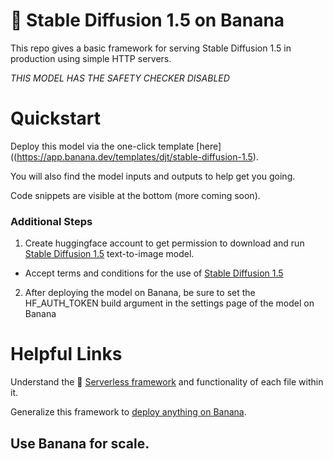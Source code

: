 
# 🍌 Stable Diffusion 1.5 on Banana

This repo gives a basic framework for serving Stable Diffusion 1.5 in production using simple HTTP servers.

*THIS MODEL HAS THE SAFETY CHECKER DISABLED*

# Quickstart

Deploy this model via the one-click template [here]((https://app.banana.dev/templates/djt/stable-diffusion-1.5).

You will also find the model inputs and outputs to help get you going.

Code snippets are visible at the bottom (more coming soon).

### Additional Steps 

1. Create huggingface account to get permission to download and run [Stable Diffusion 1.5](https://huggingface.co/runwayml/stable-diffusion-v1-5) text-to-image model.
  - Accept terms and conditions for the use of [Stable Diffusion 1.5](https://huggingface.co/runwayml/stable-diffusion-v1-5)
2. After deploying the model on Banana, be sure to set the HF_AUTH_TOKEN build argument in the settings page of the model on Banana

# Helpful Links
Understand the 🍌 [Serverless framework](https://docs.banana.dev/banana-docs/core-concepts/inference-server/serverless-framework) and functionality of each file within it.

Generalize this framework to [deploy anything on Banana](https://docs.banana.dev/banana-docs/resources/how-to-serve-anything-on-banana).

## Use Banana for scale.
